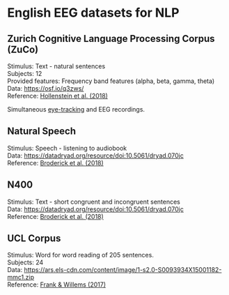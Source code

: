 # English EEG datasets for NLP

## Zurich Cognitive Language Processing Corpus (ZuCo)

Stimulus: Text - natural sentences  
Subjects: 12  
Provided features: Frequency band features (alpha, beta, gamma, theta)  
Data: https://osf.io/q3zws/  
Reference: [Hollenstein et al. (2018)](https://www.nature.com/articles/sdata2018291)

Simultaneous [eye-tracking](https://github.com/norahollenstein/cognitiveNLP-dataCollection/tree/master/eye-tracking/english#zuco) and EEG recordings.

## Natural Speech

Stimulus: Speech - listening to audiobook  
Data: https://datadryad.org/resource/doi:10.5061/dryad.070jc  
Reference: [Broderick et al. (2018)](https://www.sciencedirect.com/science/article/pii/S0960982218301465)

## N400

Stimulus: Text - short congruent and incongruent sentences  
Data: https://datadryad.org/resource/doi:10.5061/dryad.070jc  
Reference: [Broderick et al. (2018)](https://www.sciencedirect.com/science/article/pii/S0960982218301465)

## UCL Corpus

Stimulus: Word for word reading of 205 sentences.  
Subjects: 24  
Data: https://ars.els-cdn.com/content/image/1-s2.0-S0093934X15001182-mmc1.zip  
Reference: [Frank & Willems (2017)](https://www.tandfonline.com/doi/full/10.1080/23273798.2017.1323109)
